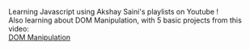 Learning Javascript using Akshay Saini's playlists on Youtube !  
Also learning about DOM Manipulation, with 5 basic projects from this video:  
[DOM Manipulation](https://youtu.be/5fb2aPlgoys?si=9j7Gl7zlz0tZP6bG)
